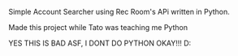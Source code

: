 Simple Account Searcher using Rec Room's APi written in Python.

Made this project while Tato was teaching me Python

YES THIS IS BAD ASF, I DONT DO PYTHON OKAY!!! D:
